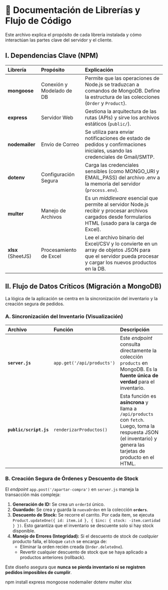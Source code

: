 # 🧩 Documentación de Librerías y Flujo de Código

Este archivo explica el propósito de cada librería instalada y cómo interactúan las partes clave del servidor y el cliente.

## I. Dependencias Clave (NPM)

| Librería | Propósito | Explicación |
| :--- | :--- | :--- |
| **mongoose** | Conexión y Modelado de DB | Permite que las operaciones de Node.js se traduzcan a comandos de MongoDB. Define la estructura de las colecciones (`Order` y `Product`). |
| **express** | Servidor Web | Gestiona la arquitectura de las rutas (APIs) y sirve los archivos estáticos (`public/`). |
| **nodemailer** | Envío de Correo | Se utiliza para enviar notificaciones de estado de pedidos y confirmaciones iniciales, usando las credenciales de Gmail/SMTP. |
| **dotenv** | Configuración Segura | Carga las credenciales sensibles (como MONGO_URI y EMAIL_PASS) del archivo .env a la memoria del servidor (`process.env`). |
| **multer** | Manejo de Archivos | Es un *middleware* esencial que permite al servidor Node.js recibir y procesar archivos cargados desde formularios HTML (usado para la carga de Excel). |
| **xlsx** (SheetJS) | Procesamiento de Excel | Lee el archivo binario del Excel/CSV y lo convierte en un array de objetos JSON para que el servidor pueda procesar y cargar los nuevos productos en la DB. |

## II. Flujo de Datos Críticos (Migración a MongoDB)

La lógica de la aplicación se centra en la sincronización del inventario y la creación segura de pedidos.

### A. Sincronización del Inventario (Visualización)

| Archivo | Función | Descripción |
| :--- | :--- | :--- |
| **`server.js`** | `app.get('/api/products')` | Este *endpoint* consulta directamente la colección `products` en MongoDB. Es la **fuente única de verdad** para el inventario. |
| **`public/script.js`** | `renderizarProductos()` | Esta función es **asíncrona** y llama a `/api/products` con `fetch`. Luego, toma la respuesta JSON (el inventario) y genera las tarjetas de producto en el HTML. |

### B. Creación Segura de Órdenes y Descuento de Stock

El *endpoint* `app.post('/apartar-compra')` en `server.js` maneja la transacción más compleja:

1.  **Generación de ID:** Se crea un `orderId` único.
2.  **Guardado:** Se crea y guarda la `nuevaOrden` en la colección **`orders`**.
3.  **Descuento de Stock:** Se recorre el carrito. Por cada ítem, se ejecuta `Product.updateOne({ id: item.id }, { $inc: { stock: -item.cantidad } })`. Esto garantiza que el inventario se descuente solo si hay stock disponible.
4.  **Manejo de Errores (Integridad):** Si el descuento de stock de *cualquier* producto falla, el bloque `catch` se encarga de:
    * Eliminar la orden recién creada (`Order.deleteOne`).
    * Revertir cualquier descuento de stock que se haya aplicado a productos anteriores (rollback).

Este diseño asegura que **nunca se pierda inventario ni se registren pedidos imposibles de cumplir**.


npm install express mongoose nodemailer dotenv multer xlsx